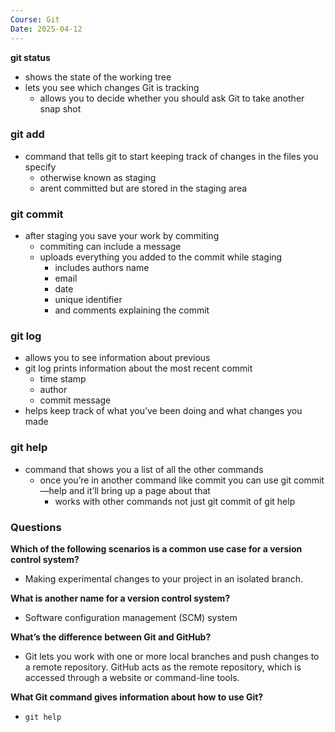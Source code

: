 ```yaml
---
Course: Git
Date: 2025-04-12
---
```

**git status**

- shows the state of the working tree
- lets you see which changes Git is tracking
    - allows you to decide whether you should ask Git to take another snap shot

  

### git add

- command that tells git to start keeping track of changes in the files you specify
    - otherwise known as staging
    - arent committed but are stored in the staging area

  

### git commit

- after staging you save your work by commiting
    - commiting can include a message
    - uploads everything you added to the commit while staging
        - includes authors name
        - email
        - date
        - unique identifier
        - and comments explaining the commit

### git log

- allows you to see information about previous
- git log prints information about the most recent commit
    - time stamp
    - author
    - commit message
- helps keep track of what you’ve been doing and what changes you made

### git help

- command that shows you a list of all the other commands
    - once you’re in another command like commit you can use git commit —help and it’ll bring up a page about that
        - works with other commands not just git commit of git help

  

### Questions

**Which of the following scenarios is a common use case for a version control system?**

- Making experimental changes to your project in an isolated branch. 

  
**What is another name for a version control system?**  

- Software configuration management (SCM) system 

  
**What’s the difference between Git and GitHub?**  

- Git lets you work with one or more local branches and push changes to a remote repository. GitHub acts as the remote repository, which is accessed through a website or command-line tools.   
      
    

**What Git command gives information about how to use Git?**

- `git help`